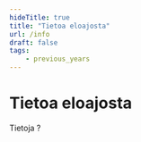 ```yaml
---
hideTitle: true
title: "Tietoa eloajosta"
url: /info
draft: false
tags:
    - previous_years
---
```


# Tietoa eloajosta

Tietoja ?
